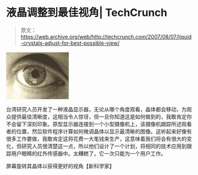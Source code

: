 # 液晶调整到最佳视角| TechCrunch

> 原文：<https://web.archive.org/web/http://techcrunch.com/2007/08/07/liquid-crystals-adjust-for-best-possible-view/>

![eyeball.jpg](img/9f8a15b051c7141d7faebc9cb5a46775.png)

台湾研究人员开发了一种液晶显示器，无论从哪个角度观看，晶体都会移动，为观众提供最佳清晰度，这相当令人惊讶，但一旦你知道这是如何做到的，我敢肯定你不会留下深刻印象。原型显示器连接到一个小型摄像机上，该摄像机跟踪所述观看者的位置，然后软件程序计算如何微调晶体以显示最清晰的图像。这听起来好像有很多工作要做，我敢肯定这将花费一大笔钱来生产，这意味着我们将会有很大的变化，但研究人员很清楚这一点，所以他们设计了一个计划，将相同的技术应用到跟踪用户眼睛的红外传感器中。太糟糕了，它一次只能为一个用户工作。

屏幕旋转其晶体以获得更好的视角【新科学家】